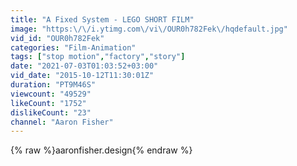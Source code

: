 ```yaml
---
title: "A Fixed System - LEGO SHORT FILM"
image: "https:\/\/i.ytimg.com\/vi\/OUR0h782Fek\/hqdefault.jpg"
vid_id: "OUR0h782Fek"
categories: "Film-Animation"
tags: ["stop motion","factory","story"]
date: "2021-07-03T01:03:52+03:00"
vid_date: "2015-10-12T11:30:01Z"
duration: "PT9M46S"
viewcount: "49529"
likeCount: "1752"
dislikeCount: "23"
channel: "Aaron Fisher"
---
```

{% raw %}aaronfisher.design{% endraw %}
